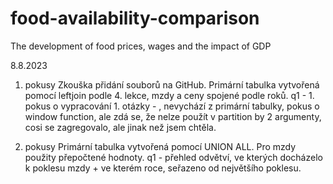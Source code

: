 # food-availability-comparison
The development of food prices, wages and the impact of GDP

8.8.2023
1. pokusy 
Zkouška přidání souborů na GitHub.
Primární tabulka vytvořená pomocí leftjoin podle 4. lekce, mzdy a ceny spojené podle roků.
q1 - 1. pokus o vypracování 1. otázky - , nevychází z primární tabulky, pokus o window function, ale zdá se, že nelze použít v partition by 2 argumenty, cosi se zagregovalo, ale jinak než jsem chtěla.

2. pokusy
Primární tabulka vytvořená pomocí UNION ALL. Pro mzdy použity přepočtené hodnoty.
q1 - přehled odvětví, ve kterých docházelo k poklesu mzdy + ve kterém roce, seřazeno od největšího poklesu.